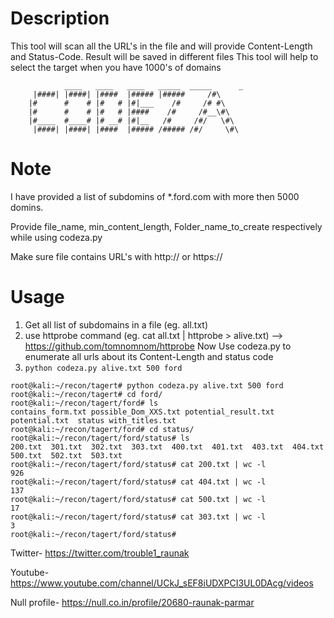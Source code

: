 # Description
This tool will scan all the URL's in the file and will provide Content-Length and Status-Code. 
Result will be saved in different files
This tool will help to select the target when you have 1000's of domains

                ____   ____   ____   _____  _____      _
		 |####| |####| |####  |##### |#####     /#\   
		|#      #    # |#   # |#|___    /#     /# #\     
		|#      #    # |#   # |####    /#     /#__\#\    
		|#____  #____# |# __# |#|__   /#     /#/   \#\         
		 |####| |####| |####  |##### /##### /#/     \#\       

# Note
I have provided a list of subdomins of \*.ford.com with more then 5000 domins.

Provide file_name, min_content_length, Folder_name_to_create respectively while using codeza.py

Make sure file contains URL's with http:// or https://

# Usage
1. Get all list of subdomains in a file (eg. all.txt)
2. use httprobe command (eg. cat all.txt | httprobe > alive.txt) --> https://github.com/tomnomnom/httprobe
  Now Use codeza.py to enumerate all urls about its Content-Length and status code 
3. ```python codeza.py alive.txt 500 ford```

```
root@kali:~/recon/tagert# python codeza.py alive.txt 500 ford
root@kali:~/recon/tagert# cd ford/
root@kali:~/recon/tagert/ford# ls
contains_form.txt possible_Dom_XXS.txt potential_result.txt  potential.txt  status with_titles.txt
root@kali:~/recon/tagert/ford# cd status/
root@kali:~/recon/tagert/ford/status# ls
200.txt  301.txt  302.txt  303.txt  400.txt  401.txt  403.txt  404.txt  500.txt  502.txt  503.txt
root@kali:~/recon/tagert/ford/status# cat 200.txt | wc -l
926
root@kali:~/recon/tagert/ford/status# cat 404.txt | wc -l
137
root@kali:~/recon/tagert/ford/status# cat 500.txt | wc -l
17
root@kali:~/recon/tagert/ford/status# cat 303.txt | wc -l
3
root@kali:~/recon/tagert/ford/status# 

```
Twitter- https://twitter.com/trouble1_raunak

Youtube- https://www.youtube.com/channel/UCkJ_sEF8iUDXPCI3UL0DAcg/videos

Null profile- https://null.co.in/profile/20680-raunak-parmar
